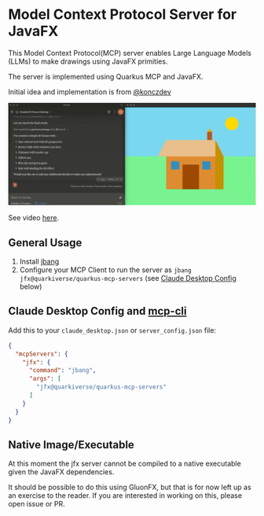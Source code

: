 # Model Context Protocol Server for JavaFX

This Model Context Protocol(MCP) server enables Large Language Models (LLMs) to make drawings using JavaFX primities.

The server is implemented using Quarkus MCP and JavaFX.

Initial idea and implementation is from [@konczdev](https://gist.github.com/konczdev/5e6774d2d8640bf83baab88cb068bcc2)

[![JFX Demo](images/jfx-demo.png)](https://www.youtube.com/watch?v=Wnh_-0dAaDI)

See video [here](https://www.youtube.com/watch?v=Wnh_-0dAaDI).

## General Usage 

1. Install [jbang](https://www.jbang.dev/download/)
2. Configure your MCP Client to run the server as `jbang jfx@quarkiverse/quarkus-mcp-servers` (see [Claude Desktop Config](#claude-desktop-config) below)

## Claude Desktop Config and [mcp-cli](https://github.com/chrishayuk/mcp-cli)

Add this to your `claude_desktop.json` or `server_config.json` file:

```json
{
  "mcpServers": {
    "jfx": {
      "command": "jbang",
      "args": [
        "jfx@quarkiverse/quarkus-mcp-servers"
      ]
    }
  }
}
```

## Native Image/Executable

At this moment the jfx server cannot be compiled to a native executable given the JavaFX dependencies. 

It should be possible to do this using GluonFX, but that is for now left up as an exercise to the reader. If you are interested in working on this, please open issue or PR. 